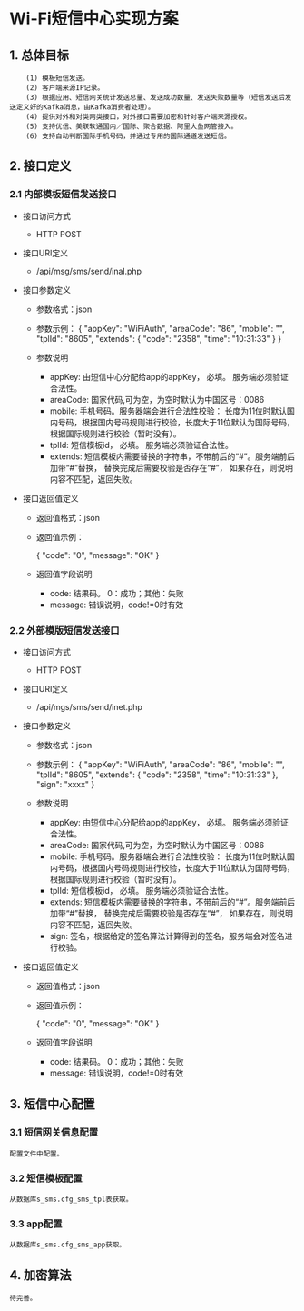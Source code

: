 # Wi-Fi短信中心实现方案
## 1. 总体目标
```
    (1) 模板短信发送。
    (2) 客户端来源IP记录。
    (3) 根据应用、短信网关统计发送总量、发送成功数量、发送失败数量等（短信发送后发送定义好的Kafka消息，由Kafka消费者处理）。
    (4) 提供对外和对类两类接口，对外接口需要加密和针对客户端来源授权。
    (5) 支持优信、美联软通国内／国际、聚合数据、阿里大鱼网管接入。
    (6) 支持自动判断国际手机号码，并通过专用的国际通道发送短信。
```

## 2. 接口定义

### 2.1 内部模板短信发送接口
- 接口访问方式
    + HTTP POST
- 接口URI定义
    + /api/msg/sms/send/inal.php
- 接口参数定义
    + 参数格式：json
    + 参数示例： 
       {
          "appKey": "WiFiAuth",
          "areaCode": "86",
          "mobile": "",
          "tplId": "8605",
          "extends": {
            "code": "2358",
            "time": "10:31:33"
          }
        }

    + 参数说明
        * appKey: 由短信中心分配给app的appKey， 必填。 服务端必须验证合法性。
        * areaCode: 国家代码,可为空，为空时默认为中国区号：0086
        * mobile: 手机号码。服务器端会进行合法性校验： 长度为11位时默认国内号码，根据国内号码规则进行校验，长度大于11位默认为国际号码，根据国际规则进行校验（暂时没有）。
        * tplId: 短信模板id， 必填。 服务端必须验证合法性。
        * extends: 短信模板内需要替换的字符串，不带前后的“#”。服务端前后加带“#”替换，
                替换完成后需要校验是否存在“#”， 如果存在，则说明内容不匹配，返回失败。


- 接口返回值定义
    + 返回值格式：json
    + 返回值示例：

        {
            "code": "0",
            "message": "OK"
        }
    
    + 返回值字段说明
        * code: 结果码。 0：成功；其他：失败
        * message: 错误说明，code!=0时有效


### 2.2 外部模版短信发送接口
- 接口访问方式
    + HTTP POST
- 接口URI定义
    + /api/mgs/sms/send/inet.php
- 接口参数定义
    + 参数格式：json
    + 参数示例：
        {
          "appKey": "WiFiAuth",
          "areaCode": "86",
          "mobile": "",
          "tplId": "8605",
          "extends": {
            "code": "2358",
            "time": "10:31:33"
          },
          "sign": "xxxx"
        }

    + 参数说明
        * appKey: 由短信中心分配给app的appKey， 必填。 服务端必须验证合法性。
        * areaCode: 国家代码,可为空，为空时默认为中国区号：0086
        * mobile: 手机号码。服务器端会进行合法性校验： 长度为11位时默认国内号码，根据国内号码规则进行校验，长度大于11位默认为国际号码，根据国际规则进行校验（暂时没有）。
        * tplId: 短信模板id， 必填。 服务端必须验证合法性。
        * extends: 短信模板内需要替换的字符串，不带前后的“#”。服务端前后加带“#”替换，
                替换完成后需要校验是否存在“#”， 如果存在，则说明内容不匹配，返回失败。
        * sign: 签名，根据给定的签名算法计算得到的签名，服务端会对签名进行校验。
        

- 接口返回值定义
    + 返回值格式：json
    + 返回值示例：

        {
            "code": "0",
            "message": "OK"
        }
    
    + 返回值字段说明
        * code: 结果码。 0：成功；其他：失败
        * message: 错误说明，code!=0时有效


## 3. 短信中心配置
### 3.1 短信网关信息配置
    配置文件中配置。

### 3.2 短信模板配置
    从数据库s_sms.cfg_sms_tpl表获取。

### 3.3 app配置
    从数据库s_sms.cfg_sms_app获取。

## 4. 加密算法
    待完善。



